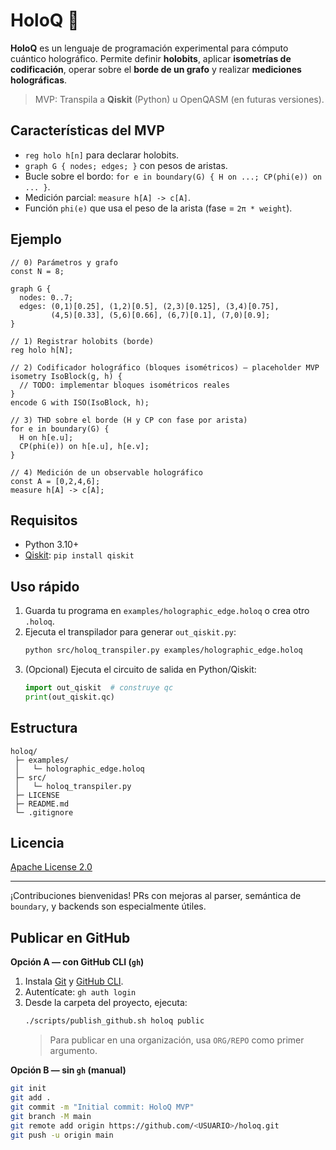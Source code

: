 # HoloQ 🌌

**HoloQ** es un lenguaje de programación experimental para cómputo cuántico holográfico.
Permite definir **holobits**, aplicar **isometrías de codificación**, operar sobre el **borde de un grafo** y realizar **mediciones holográficas**.

> MVP: Transpila a **Qiskit** (Python) u OpenQASM (en futuras versiones).

## Características del MVP
- `reg holo h[n]` para declarar holobits.
- `graph G { nodes; edges; }` con pesos de aristas.
- Bucle sobre el bordo: `for e in boundary(G) { H on ...; CP(phi(e)) on ... }`.
- Medición parcial: `measure h[A] -> c[A]`.
- Función `phi(e)` que usa el peso de la arista (fase = `2π * weight`).

## Ejemplo

```holoq
// 0) Parámetros y grafo
const N = 8;

graph G {
  nodes: 0..7;
  edges: (0,1)[0.25], (1,2)[0.5], (2,3)[0.125], (3,4)[0.75],
         (4,5)[0.33], (5,6)[0.66], (6,7)[0.1], (7,0)[0.9];
}

// 1) Registrar holobits (borde)
reg holo h[N];

// 2) Codificador holográfico (bloques isométricos) — placeholder MVP
isometry IsoBlock(g, h) {
  // TODO: implementar bloques isométricos reales
}
encode G with ISO(IsoBlock, h);

// 3) THD sobre el borde (H y CP con fase por arista)
for e in boundary(G) {
  H on h[e.u];
  CP(phi(e)) on h[e.u], h[e.v];
}

// 4) Medición de un observable holográfico
const A = [0,2,4,6];
measure h[A] -> c[A];
```

## Requisitos
- Python 3.10+
- [Qiskit](https://qiskit.org/): `pip install qiskit`

## Uso rápido
1. Guarda tu programa en `examples/holographic_edge.holoq` o crea otro `.holoq`.
2. Ejecuta el transpilador para generar `out_qiskit.py`:
   ```bash
   python src/holoq_transpiler.py examples/holographic_edge.holoq
   ```
3. (Opcional) Ejecuta el circuito de salida en Python/Qiskit:
   ```python
   import out_qiskit  # construye qc
   print(out_qiskit.qc)
   ```

## Estructura
```
holoq/
 ├─ examples/
 │   └─ holographic_edge.holoq
 ├─ src/
 │   └─ holoq_transpiler.py
 ├─ LICENSE
 ├─ README.md
 └─ .gitignore
```

## Licencia
[Apache License 2.0](LICENSE)

---

¡Contribuciones bienvenidas! PRs con mejoras al parser, semántica de `boundary`, y backends son especialmente útiles.

## Publicar en GitHub

**Opción A — con GitHub CLI (`gh`)**  
1. Instala [Git](https://git-scm.com/) y [GitHub CLI](https://cli.github.com/).
2. Autentícate: `gh auth login`
3. Desde la carpeta del proyecto, ejecuta:
   ```bash
   ./scripts/publish_github.sh holoq public
   ```
   > Para publicar en una organización, usa `ORG/REPO` como primer argumento.

**Opción B — sin `gh` (manual)**  
```bash
git init
git add .
git commit -m "Initial commit: HoloQ MVP"
git branch -M main
git remote add origin https://github.com/<USUARIO>/holoq.git
git push -u origin main
```
